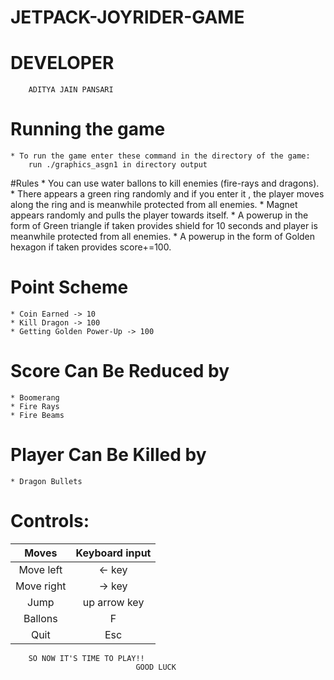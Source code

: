 # JETPACK-JOYRIDER-GAME

# DEVELOPER
		ADITYA JAIN PANSARI
# Running the game
	* To run the game enter these command in the directory of the game:
		run	./graphics_asgn1 in directory output 
#Rules
	* You can use water ballons to kill enemies (fire-rays and dragons).
	* There appears a green ring randomly and if you enter it , the player moves along the ring and is meanwhile protected from all enemies.
	* Magnet appears randomly and pulls the player towards itself.
	* A powerup in the form of Green triangle if taken provides shield for 10 seconds and player is meanwhile protected from all enemies.
	* A powerup in the form of Golden hexagon if taken provides score+=100.

# Point Scheme
	* Coin Earned -> 10
	* Kill Dragon -> 100
	* Getting Golden Power-Up -> 100

# Score Can Be Reduced by
	* Boomerang
	* Fire Rays
	* Fire Beams

# Player Can Be Killed by
	* Dragon Bullets

# Controls:

|      Moves      | Keyboard input |
|:---------------:|:--------------:|
| Move left  	  |     <- key     |
| Move right 	  |     -> key     |
| Jump       	  |  up arrow key  |
| Ballons    	  |         F      |
| Quit            |       Esc      |

		SO NOW IT'S TIME TO PLAY!!
								GOOD LUCK
